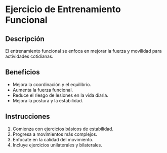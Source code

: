 # Ejercicio de Entrenamiento Funcional

## Descripción
El entrenamiento funcional se enfoca en mejorar la fuerza y movilidad para actividades cotidianas.

## Beneficios
- Mejora la coordinación y el equilibrio.
- Aumenta la fuerza funcional.
- Reduce el riesgo de lesiones en la vida diaria.
- Mejora la postura y la estabilidad.

## Instrucciones
1. Comienza con ejercicios básicos de estabilidad.
2. Progresa a movimientos más complejos.
3. Enfócate en la calidad del movimiento.
4. Incluye ejercicios unilaterales y bilaterales.


